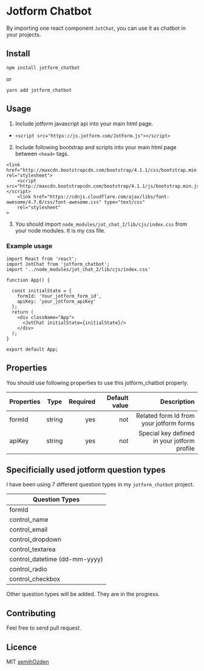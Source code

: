 # Jotform Chatbot

By importing one react component `JotChat`, you can use it as chatbot in your projects.

## Install

`npm install jotform_chatbot`

or

` yarn add jotform_chatbot `

## Usage

1.  Include jotform javascript api into your main html page.
* `<script src="https://js.jotform.com/JotForm.js"></script> `
2.  Include following bootstrap and scripts into your main html page between `<head>` tags.

```
<link href="http://maxcdn.bootstrapcdn.com/bootstrap/4.1.1/css/bootstrap.min.css" rel="stylesheet">
    <script src="http://maxcdn.bootstrapcdn.com/bootstrap/4.1.1/js/bootstrap.min.js"></script>
    <link href="https://cdnjs.cloudflare.com/ajax/libs/font-awesome/4.7.0/css/font-awesome.css" type="text/css"
    rel="stylesheet"
>
```

3.  You should import ` node_modules/jot_chat_2/lib/cjs/index.css ` from your node modules. It is my css file.

### Example usage
```
import React from 'react';
import JotChat from 'jotform_chatbot';
import '../node_modules/jot_chat_2/lib/cjs/index.css'

function App() {

  const initialState = {
    formId: 'Your_jotform_form_id',
    apiKey: 'your_jotform_apiKey'
  };
  return (
    <div className="App">
      <JotChat initialState={initialState}/>
    </div>
  );
}

export default App;

```
## Properties

You should use following properties to use this jotform_chatbot properly.

| Properties        | Type           | Required  | Default value | Description |
| -------------     |:-------------: | -----:    | -----:        | ---------------------------------------------:
| formId            | string         |   yes     |   not         | Related form Id from your jotform forms|
| apiKey            | string         |   yes     |   not         | Special key defined in your jotform profile |

## Specificially used jotform question types

I have been using 7 different question types in my `jotform_chatbot` project.


| Question Types        |
| -------------     |
| formId            |
| control_name |
| control_email |
| control_dropdown |
| control_textarea |
| control_datetime (dd-mm-yyyy) |
| control_radio |
| control_checkbox           |

Other question types will be added. They are in the progress.

## Contributing
Feel free to send pull request.

## Licence

MIT [semihOzden](https://github.com/SemihOzden)
